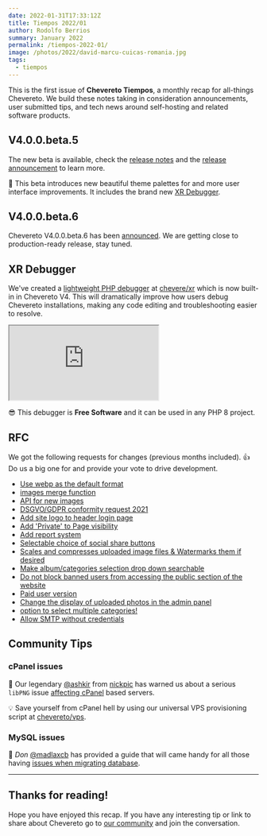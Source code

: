 ```yaml
---
date: 2022-01-31T17:33:12Z
title: Tiempos 2022/01
author: Rodolfo Berrios
summary: January 2022
permalink: /tiempos-2022-01/
image: /photos/2022/david-marcu-cuicas-romania.jpg
tags:
  - tiempos
---
```


This is the first issue of **Chevereto Tiempos**, a monthly recap for all-things Chevereto. We build these notes taking in consideration announcements, user submitted tips, and tech news around self-hosting and related software products.

## V4.0.0.beta.5

The new beta is available, check the [release notes](https://releases.chevereto.com/4.X/4.0/4.0.0.beta.5.html) and the [release announcement](https://chevereto.com/community/threads/chevereto-v4-0-0-beta-5-announcement.14006/) to learn more.

💖 This beta introduces new beautiful theme palettes for and more user interface improvements. It includes the brand new [XR Debugger](#xr-debugger).

## V4.0.0.beta.6

Chevereto V4.0.0.beta.6 has been [announced](https://chevereto.com/community/threads/chevereto-v4-0-0-beta-6.14081/). We are getting close to production-ready release, stay tuned.

## XR Debugger

We've created a [lightweight PHP debugger](https://rodolfo.is/2022/01/06/hello-xr/) at [chevere/xr](https://github.com/chevere/xr) which is now built-in in Chevereto V4. This will dramatically improve how users debug Chevereto installations, making any code editing and troubleshooting easier to resolve.

<div class="embed-responsive embed-responsive-16by9">
  <iframe class="embed-responsive-item m-0" src="https://player.vimeo.com/video/662391948?h=c645f5cc9a&amp;badge=0&amp;autopause=0&amp;player_id=0&amp;app_id=58479" allowfullscreen title="XR Debugger chevere/xr"></iframe>
</div>

😎 This debugger is **Free Software** and it can be used in any PHP 8 project.

## RFC

We got the following requests for changes (previous months included). 👍 Do us a big one for and provide your vote to drive development.

- [Use webp as the default format](https://chevereto.com/community/threads/use-webp-as-the-default-format.14094/)
- [images merge function](https://chevereto.com/community/threads/images-merge-function.14078/)
- [API for new images](https://chevereto.com/community/threads/api-for-new-images.14075/)
- [DSGVO/GDPR conformity request 2021](https://chevereto.com/community/threads/dsgvo-gdpr-conformity-request-2021.13201)
- [Add site logo to header login page](https://chevereto.com/community/threads/add-site-logo-to-header-login-page-in-privacy-mode-private.14038/)
- [Add 'Private' to Page visibility](https://chevereto.com/community/threads/add-private-to-page-visibility.14037/)
- [Add report system](https://chevereto.com/community/threads/add-report-system.14026/)
- [Selectable choice of social share buttons](https://chevereto.com/community/threads/selectable-choice-of-social-share-buttons.14009/)
- [Scales and compresses uploaded image files & Watermarks them if desired](https://chevereto.com/community/threads/scales-and-compresses-uploaded-image-files-watermarks-them-if-desired.13991/)
- [Make album/categories selection drop down searchable](https://chevereto.com/community/threads/make-album-categories-selection-drop-down-searchable.13325/)
- [Do not block banned users from accessing the public section of the website](https://chevereto.com/community/threads/do-not-block-banned-users-from-accessing-the-public-section-of-the-website.13301/)
- [Paid user version](https://chevereto.com/community/threads/paid-user-version.13977/)
- [Change the display of uploaded photos in the admin panel](https://chevereto.com/community/threads/change-the-display-of-uploaded-photos-in-the-admin-panel.13976/)
- [option to select multiple categories!](https://chevereto.com/community/threads/option-to-select-multiple-categories.9259/)
- [Allow SMTP without credentials](https://chevereto.com/community/threads/allow-smtp-without-credentials.10993/)

## Community Tips

### cPanel issues

👏 Our legendary [@ashkir](https://chevereto.com/community/members/ashkir.79608/) from [nickpic](https://nickpic.host/) has warned us about a serious `libPNG` issue [affecting cPanel](https://chevereto.com/community/members/ashkir.79608/#profile-post-868) based servers.

💡 Save yourself from cPanel hell by using our universal VPS provisioning script at [chevereto/vps](https://github.com/chevereto/vps).

### MySQL issues

👏 *Don* [@madlaxcb](https://chevereto.com/community/members/madlaxcb.79531/) has provided a guide that will came handy for all those having [issues when migrating database](https://chevereto.com/community/threads/notes-on-migrating-cheveretos-database-from-mysql-8-to-mariadb-10.14093).

* * *

## Thanks for reading!

Hope you have enjoyed this recap. If you have any interesting tip or link to share about Chevereto go to [our community](https://chevereto.com/community) and join the conversation.
